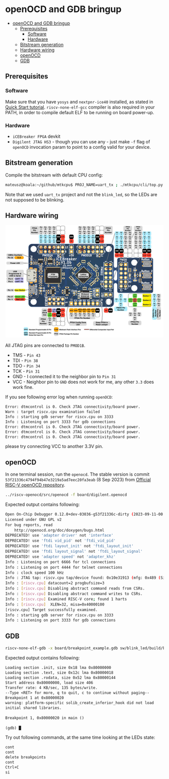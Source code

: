 # openOCD and GDB bringup

- [openOCD and GDB bringup](#openocd-and-gdb-bringup)
  * [Prerequisites](#prerequisites)
    + [Software](#software)
    + [Hardware](#hardware)
  * [Bitstream generation](#bitstream-generation)
  * [Hardware wiring](#hardware-wiring)
  * [openOCD](#openocd)
  * [GDB](#gdb)



## Prerequisites

### Software

Make sure that you have `yosys` and `nextpnr-ice40` installed, as stated in [Quick Start tutorial](./run.md). `riscv-none-elf-gcc` compiler is also required in your PATH, in order to compile default ELF to be running on board power-up.


### Hardware

* `iCEBreaker FPGA` devkit
* `Digilent JTAG HS3` - though you can use any - just make `-f` flag of `openOCD` invocation param to point to a config valid for your device.


## Bitstream generation


Compile the bitstream with default CPU config:
```bash
mateusz@koala:~/github/mtkcpu$ PROJ_NAME=uart_tx ; ./mtkcpu/cli/top.py build -e sw/$PROJ_NAME/build/$PROJ_NAME.elf 
```

Note that we used `uart_tx` project and not the `blink_led`, so the LEDs are not supposed to be blinking.

## Hardware wiring

<img src="icebreaker-pinout.jpg" alt="drawing" width="600"/>

All JTAG pins are connected to `PMOD1B`.

* TMS - `Pin 43`
* TDI - `Pin 38`
* TDO - `Pin 34`
* TCK - `Pin 31`
* GND - I connected it to the neighbor pin to `Pin 31`
* VCC - Neighbor pin to `GND` does not work for me, any other `3.3` does work fine.

If you see following error log when running `openOCD`:

```
Error: dtmcontrol is 0. Check JTAG connectivity/board power.
Warn : target riscv.cpu examination failed
Info : starting gdb server for riscv.cpu on 3333
Info : Listening on port 3333 for gdb connections
Error: dtmcontrol is 0. Check JTAG connectivity/board power.
Error: dtmcontrol is 0. Check JTAG connectivity/board power.
Error: dtmcontrol is 0. Check JTAG connectivity/board power.
```

please try connecting VCC to another 3.3V pin.


## openOCD

In one terminal session, run the `openocd`. The stable version is commit `53f21336c4794f94b47e3219a5ad7eec20fa3eab` (8 Sep 2023) from [Official RISC-V openOCD repository](https://github.com/riscv/riscv-openocd/commit/53f21336c4794f94b47e3219a5ad7eec20fa3eab).


```bash
../riscv-openocd/src/openocd -f board/digilent.openocd 
```

Expected output contains following:


```bash
Open On-Chip Debugger 0.12.0+dev-03036-g53f21336c-dirty (2023-09-11-00:09)
Licensed under GNU GPL v2
For bug reports, read
	http://openocd.org/doc/doxygen/bugs.html
DEPRECATED! use 'adapter driver' not 'interface'
DEPRECATED! use 'ftdi vid_pid' not 'ftdi_vid_pid'
DEPRECATED! use 'ftdi layout_init' not 'ftdi_layout_init'
DEPRECATED! use 'ftdi layout_signal' not 'ftdi_layout_signal'
DEPRECATED! use 'adapter speed' not 'adapter_khz'
Info : Listening on port 6666 for tcl connections
Info : Listening on port 4444 for telnet connections
Info : clock speed 100 kHz
Info : JTAG tap: riscv.cpu tap/device found: 0x10e31913 (mfg: 0x489 (SiFive Inc), part: 0x0e31, ver: 0x1)
Info : [riscv.cpu] datacount=2 progbufsize=3
Info : [riscv.cpu] Disabling abstract command reads from CSRs.
Info : [riscv.cpu] Disabling abstract command writes to CSRs.
Info : [riscv.cpu] Examined RISC-V core; found 1 harts
Info : [riscv.cpu]  XLEN=32, misa=0x40000100
[riscv.cpu] Target successfully examined.
Info : starting gdb server for riscv.cpu on 3333
Info : Listening on port 3333 for gdb connections
```

## GDB

```bash
riscv-none-elf-gdb -x board/breakpoint_example.gdb sw/blink_led/build/blink_led.elf
```

Expected output contains following:

```
Loading section .init, size 0x18 lma 0x80000000
Loading section .text, size 0x12c lma 0x80000018
Loading section .rodata, size 0x52 lma 0x80000144
Start address 0x80000000, load size 406
Transfer rate: 4 KB/sec, 135 bytes/write.
--Type <RET> for more, q to quit, c to continue without paging--
Breakpoint 1 at 0x80000020
warning: platform-specific solib_create_inferior_hook did not load initial shared libraries.

Breakpoint 1, 0x80000020 in main ()

(gdb) █
```


Try out following commands, at the same time looking at the LEDs state:

```
cont
cont
delete breakpoints
cont
Ctrl+C
si
```
